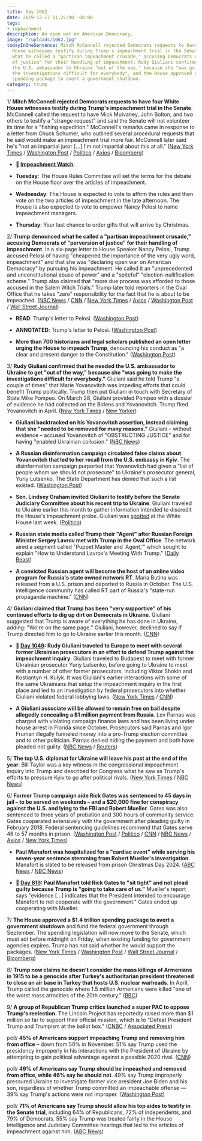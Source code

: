 ```yaml
---
title: Day 1062
date: 2019-12-17 11:25:00 -08:00
tags:
- impeachment
description: An open war on American Democracy.
image: "/uploads/1062.jpg"
todayInOneSentence: Mitch McConnell rejected Democrats requests to have four White
  House witnesses testify during Trump's impeachment trial in the Senate; Trump denounced
  what he called a "partisan impeachment crusade," accusing Democrats of "perversion
  of justice" for their handling of impeachment; Rudy Giuliani confirmed that he needed
  the U.S. ambassador to Ukraine "out of the way," because she "was going to make
  the investigations difficult for everybody"; and the House approved a $1.4 trillion
  spending package to avert a government shutdown.
category: trump
---
```


1/ **Mitch McConnell rejected Democrats requests to have four White House witnesses testify during Trump's impeachment trial in the Senate**. McConnell called the request to have Mick Mulvaney, John Bolton, and two others to testify a "strange request" and said the Senate will not volunteer its time for a "fishing expedition." McConnell's remarks came in response to a letter from Chuck Schumer, who outlined several procedural requests that he said would make an impeachment trial more fair. McConnell later said he's "not an impartial juror \[...\] I'm not impartial about this at all." ([New York Times](https://www.nytimes.com/2019/12/17/us/politics/trump-impeachment.html) / [Washington Post](https://www.washingtonpost.com/politics/mcconnell-rejects-democrats-call-for-new-witnesses-in-senate-impeachment-trial/2019/12/17/dbdc326a-20e9-11ea-bed5-880264cc91a9_story.html) / [Politico](https://www.politico.com/news/2019/12/17/mcconnell-rejects-schumers-opening-offer-on-impeachment-trial-086433) / [Axios](https://www.axios.com/mitch-mcconnell-senate-impeachment-trial-chuck-schumer-5fe8ffed-0a9f-412b-b4a4-abc7cad04b48.html) / [Bloomberg](https://www.bloomberg.com/news/articles/2019-12-17/house-panel-to-set-rules-for-debate-vote-impeachment-update))

* **👀 [Impeachment Watch](https://www.nytimes.com/2019/12/17/us/politics/when-is-the-impeachment-vote.html)**:

* **Tuesday**: The House Rules Committee will set the terms for the debate on the House floor over the articles of impeachment.

* **Wednesday**: The House is expected to vote to affirm the rules and then vote on the two articles of impeachment in the late afternoon. The House is also expected to vote to empower Nancy Pelosi to name impeachment managers.

* **Thursday**: Your last chance to order gifts that will arrive by Christmas.

2/ **Trump denounced what he called a "partisan impeachment crusade," accusing Democrats of "perversion of justice" for their handling of impeachment**. In a six-page letter to House Speaker Nancy Pelosi, Trump accused Pelosi of having "cheapened the importance of the very ugly word, impeachment" and that she was "declaring open war on American Democracy" by pursuing his impeachment. He called it an "unprecedented and unconstitutional abuse of power" and a "spiteful" "election-nullification scheme." Trump also claimed that "more due process was afforded to those accused in the Salem Witch Trials." Trump later told reporters in the Oval Office that he takes "zero" responsibility for the fact that he is about to be impeached. ([NBC News](https://www.nbcnews.com/politics/trump-impeachment-inquiry/crusade-spiteful-unfettered-contempt-trump-lambastes-pelosi-over-impeachment-blistering-n1103401) / [CNN](https://www.cnn.com/2019/12/17/politics/donald-trump-letter-nancy-pelosi-impeachment/index.html) / [New York Times](https://www.nytimes.com/2019/12/17/us/politics/trump-impeachment.html) / [Axios](https://www.axios.com/trump-pelosi-impeachment-letter-e8ecabf7-45cb-4375-bcc3-a5e76a015863.html) / [Washington Post](https://www.washingtonpost.com/politics/trump-impeachment-live-updates/2019/12/17/f3aa9e20-20b9-11ea-86f3-3b5019d451db_story.html) / [Wall Street Journal](https://www.wsj.com/articles/democrats-largely-united-on-impeachment-as-vote-looms-11576597334))

* **READ**: Trump's letter to Pelosi. ([Washington Post](https://www.washingtonpost.com/context/letter-from-president-trump-to-house-speaker-pelosi/fc9b1b07-c534-454a-afe3-8333910c9c87/))

* **ANNOTATED**: Trump's letter to Pelosi. ([Washington Post](https://www.washingtonpost.com/politics/2019/12/17/president-trumps-written-tirade-nancy-pelosi-annotated/))

* **More than 700 historians and legal scholars published an open letter urging the House to impeach Trump**, denouncing his conduct as "a clear and present danger to the Constitution." ([Washington Post](https://www.washingtonpost.com/politics/more-than-700-scholars-pen-letter-urging-house-to-impeach-trump/2019/12/16/575d980a-2060-11ea-86f3-3b5019d451db_story.html))

3/ **Rudy Giuliani confirmed that he needed the U.S. ambassador to Ukraine to get "out of the way," because she "was going to make the investigations difficult for everybody."** Giuliani said he told Trump "a couple of times" that Marie Yovanovitch was impeding efforts that could benefit Trump politically. Trump then put Giuliani in touch with Secretary of State Mike Pompeo. On March 28, Giuliani provided Pompeo with a dossier of evidence he had collected on the Bidens and Yovanovitch. Trump fired Yovanovitch in April. ([New York Times](https://www.nytimes.com/2019/12/16/us/politics/giuliani-yovanovitch-ukraine.html) / [New Yorker](https://www.newyorker.com/magazine/2019/12/23/the-ukrainian-prosecutor-behind-trumps-impeachment))

* **Giuliani backtracked on his Yovanovitch assertion, instead claiming that she "needed to be removed for many reasons."** Giuliani – without evidence – accused Yovanovitch of "OBSTRUCTING JUSTICE" and for having "enabled Ukrainian collusion." ([NBC News](https://www.nbcnews.com/politics/trump-impeachment-inquiry/giuliani-boasts-then-backtracks-some-details-engineering-yovanovitch-ouster-n1103121))

* **A Russian disinformation campaign circulated false claims about Yovanovitch that led to her recall from the U.S. embassy in Kyiv**. The disinformation campaign purported that Yovanovitch had given a "list of people whom we should not prosecute" to Ukraine's prosecutor general, Yuriy Lutsenko. The State Department has denied that such a list existed. ([Washington Post](https://www.washingtonpost.com/technology/2019/12/17/russian-disinformation-network-said-have-helped-spread-smear-us-ambassador-ukraine/))

* **Sen. Lindsey Graham invited Giuliani to testify before the Senate Judiciary Committee about his recent trip to Ukraine**. Giuliani traveled to Ukraine earlier this month to gather information intended to discredit the House's impeachment probe. Giuliani was [spotted](https://whatthefuckjusthappenedtoday.com/2019/12/13/day-1058/#3-rudy-giuliani-was-seen-entering-th) at the White House last week. ([Politico](https://www.politico.com/news/2019/12/14/lindsey-graham-rudy-giuliani-ukraine-085061))

* **Russian state media called Trump their "Agent" after Russian Foreign Minister Sergey Lavrov met with Trump in the Oval Office**. The network aired a segment called "Puppet Master and 'Agent,'" which sought to explain "How to Understand Lavrov's Meeting With Trump." ([Daily Beast](https://www.thedailybeast.com/russias-state-tv-calls-trump-their-agent))

* **A convicted Russian agent will become the host of an online video program for Russia's state owned network RT**. Maria Butina was released from a U.S. prison and deported to Russia in October. The U.S. intelligence community has called RT part of Russia's "state-run propaganda machine." ([CNN](https://www.cnn.com/2019/12/17/media/maria-butina-rt-tv-show-intl/))

4/ **Giuliani claimed that Trump has been "very supportive" of his continued efforts to dig up dirt on Democrats in Ukraine**. Giuliani suggested that Trump is aware of everything he has done in Ukraine, adding: "We're on the same page." Giuliani, however, declined to say if Trump directed him to go to Ukraine earlier this month. ([CNN](https://www.cnn.com/2019/12/17/politics/giuliani-trump-dirt-ukraine-yovanovitch/index.html))

* **📌 [Day 1049](https://whatthefuckjusthappenedtoday.com/2019/12/04/day-1049/#4-rudy-giuliani-traveled-to-europe-t): Rudy Giuliani traveled to Europe to meet with several former Ukrainian prosecutors in an effort to defend Trump against the impeachment inquiry**. Giuliani traveled to Budapest to meet with former Ukrainian prosecutor Yuriy Lutsenko, before going to Ukraine to meet with a number of other former prosecutors, including Viktor Shokin and Kostiantyn H. Kulyk. It was Giuliani's earlier interactions with some of the same Ukrainians that setup the impeachment inquiry in the first place and led to an investigation by federal prosecutors into whether Giuliani violated federal lobbying laws. ([New York Times](https://www.nytimes.com/2019/12/04/us/politics/giuliani-europe-impeachment.html) / [CNN](https://www.cnn.com/2019/12/04/politics/rudy-giuliani-ukraine-visit-interviews-documentary/))

* **A Giuliani associate will be allowed to remain free on bail despite allegedly concealing a $1 million payment from Russia**. Lev Parnas was charged with violating campaign finance laws and has been living under house arrest in Florida since October. Prosecutors said Parnas and Igor Fruman illegally funneled money into a pro-Trump election committee and to other politician. Parnas denied hiding the payment and both have pleaded not guilty. ([NBC News](https://www.nbcnews.com/politics/politics-news/indicted-giuliani-associate-lev-parnas-can-stay-free-bail-after-n1103261) / [Reuters](https://www.reuters.com/article/us-usa-trump-giuliani-parnas-idUSKBN1YL162))

5/ **The top U.S. diplomat for Ukraine will leave his post at the end of the year**. Bill Taylor was a key witness in the congressional impeachment inquiry into Trump and described for Congress what he saw as Trump's efforts to pressure Kyiv to go after political rivals. ([New York Times](https://www.nytimes.com/2019/12/17/world/europe/william-taylor-ukraine.html) / [NBC News](https://www.nbcnews.com/politics/politics-news/top-u-s-diplomat-ukraine-leave-post-end-year-n1103196))

6/ **Former Trump campaign aide Rick Gates was sentenced to 45 days in jail – to be served on weekends – and a $20,000 fine for conspiracy against the U.S. and lying to the FBI and Robert Mueller**. Gates was also sentenced to three years of probation and 300 hours of community service. Gates cooperated extensively with the government after pleading guilty in February 2018. Federal sentencing guidelines recommend that Gates serve 46 to 57 months in prison. ([Washington Post](https://www.washingtonpost.com/local/legal-issues/rick-gates-faces-sentencing-for-conspiracy-and-lying-to-fbi-in-mueller-probe/2019/12/16/8e0aa3ac-2033-11ea-a153-dce4b94e4249_story.html) / [Politico](https://www.politico.com/news/2019/12/17/rick-gates-sentence-086439) / [CNN](https://www.cnn.com/2019/12/17/politics/rick-gates-sentencing/index.html) / [NBC News](https://www.nbcnews.com/politics/donald-trump/former-trump-campaign-official-rick-gates-gets-45-days-jail-n1103151) / [Axios](https://www.axios.com/rick-gates-sentencing-mueller-investigation-dec18d51-395e-41cc-b57a-1e48640f6dea.html) / [New York Times](https://www.nytimes.com/2019/12/17/us/politics/rick-gates-sentencing.html))

* **Paul Manafort was hospitalized for a "cardiac event" while serving his seven-year sentence stemming from Robert Mueller's investigation**. Manafort is slated to be released from prison Christmas Day 2024. ([ABC News](https://abcnews.go.com/Politics/trump-campaign-chairman-paul-manafort-hospitalized-cardiac-event/story?id=67779837) / [NBC News](https://www.nbcnews.com/politics/justice-department/manafort-hospitalized-while-serving-his-seven-year-prison-sentence-n1103491))

* **📌 [Day 819](https://whatthefuckjusthappenedtoday.com/2019/04/18/day-819/#paul-manafort-told-rick-gates-to-sit): Paul Manafort told Rick Gates to "sit tight" and not plead guilty because Trump is "going to take care of us."** Mueller's report says "evidence \[…\] indicates that the President intended to encourage Manafort to not cooperate with the government." Gates ended up cooperating with Mueller.

7/ **The House approved a $1.4 trillion spending package to avert a government shutdown** and fund the federal government through September. The spending legislation will now move to the Senate, which must act before midnight on Friday, when existing funding for government agencies expires. Trump has not said whether he would support the packages. ([New York Times](https://www.nytimes.com/2019/12/17/us/politics/government-shutdown-spending.html) / [Washington Post](https://www.washingtonpost.com/us-policy/2019/12/17/house-passes-sprawling-trillion-spending-deal-sends-senate-ahead-friday-shutdown-deadline/) / [Wall Street Journal](https://www.wsj.com/articles/house-moves-to-vote-on-spending-packages-11576596743) / [Bloomberg](https://www.bloomberg.com/news/articles/2019-12-17/house-passes-1-4-trillion-spending-plan-with-tax-provisions))

8/ **Trump now claims he doesn't consider the mass killings of Armenians in 1915 to be a genocide after Turkey's authoritarian president threatened to close an air base in Turkey that hosts U.S. nuclear warheads**. In April, Trump called the genocide where 1.5 million Armenians were killed "one of the worst mass atrocities of the 20th century." ([BBC](https://www.bbc.com/news/world-europe-50828179))

9/ **A group of Republican Trump critics launched a super PAC to oppose Trump's reelection**. The Lincoln Project has reportedly raised more than $1 million so far to support their official mission, which is to "Defeat President Trump and Trumpism at the ballot box." ([CNBC](https://www.cnbc.com/2019/12/17/george-conway-other-conservatives-critics-form-super-pac-to-battle-trump.html) / [Associated Press](https://apnews.com/513cab63a1b3317f6342daf888a10763))

poll/ **45% of Americans support impeaching Trump and removing him from office** – down from 50% in November. 51% say Trump used the presidency improperly in his interactions with the President of Ukraine by attempting to gain political advantage against a possible 2020 rival. ([CNN](https://www.cnn.com/2019/12/16/politics/impeachment-poll-cnn/index.html))

poll/ **49% of Americans say Trump should be impeached and removed from office, while 46% say he should not**. 49% say Trump improperly pressured Ukraine to investigate former vice president Joe Biden and his son, regardless of whether Trump committed an impeachable offense — 39% say Trump's actions were not improper. ([Washington Post](https://www.washingtonpost.com/politics/americans-locked-in-partisan-stalemate-on-removing-trump-from-office-post-abc-poll-finds/2019/12/16/528aa7b8-2034-11ea-bed5-880264cc91a9_story.html))

poll/ **71% of Americans say Trump should allow his top aides to testify in the Senate trial**, including 64% of Republicans, 72% of independents, and 79% of Democrats. 55% say Trump was treated fairly in the House Intelligence and Judiciary Committee hearings that led to the articles of impeachment against him. ([ABC News](https://abcnews.go.com/Politics/expect-fair-trial-trump-10-aides-testify-poll/story?id=67761813))